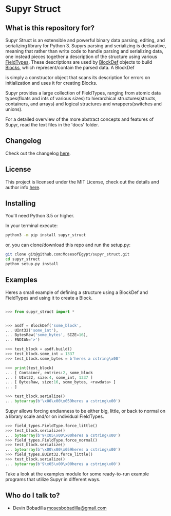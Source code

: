 Supyr Struct
============


What is this repository for?
----------------------------

Supyr Struct is an extensible and powerful binary data parsing, editing, and serializing library for Python 3. Supyrs parsing and serializing is declarative, meaning that rather than write code to handle parsing and serializing data, one instead pieces together a description of the structure using various [FieldTypes](https://github.com/MosesofEgypt/supyr_struct/blob/master/supyr_struct/field_types.py). These descriptions are used by [BlockDef](defs/block_def.py) objects to build [Blocks](https://github.com/MosesofEgypt/supyr_struct/blob/master/supyr_struct/blocks/block.py), which represent/contain the parsed data. A BlockDef

is simply a constructor object that scans its description for errors on initialization and uses it for creating Blocks.


Supyr provides a large collection of FieldTypes, ranging from atomic data types(floats and ints of various sizes) to hierarchical structures(structs, containers, and arrays) and logical structures and wrappers(switches and unions).


For a detailed overview of the more abstract concepts and features of Supyr, read the text files in the 'docs' folder.

Changelog
----------
Check out the changelog [here](https://github.com/MosesofEgypt/supyr_struct/blob/CHANGELOG.MD).

License
----------
This project is licensed under the MIT License, check out the details and author info [here](https://github.com/MosesofEgypt/supyr_struct/blob/master/LICENSE.TXT).

Installing
----------

You'll need Python 3.5 or higher.

In your terminal execute:
```sh
python3 -m pip install supyr_struct
```
or, you can clone/download this repo and run the setup.py:
```sh
git clone git@github.com:MosesofEgypt/supyr_struct.git
cd supyr_struct
python setup.py install
```


Examples
--------

Heres a small example of defining a structure using a BlockDef and FieldTypes and using it to create a Block.

```py

>>> from supyr_struct import *


>>> asdf = BlockDef('some_block',
... UInt32('some_int'),
... BytesRaw('some_bytes', SIZE=16),
... ENDIAN='>')

>>> test_block = asdf.build()
>>> test_block.some_int = 1337
>>> test_block.some_bytes = b'heres a cstring\x00'

>>> print(test_block)
... [ Container, entries:2, some_block
... [ UInt32, size:4, some_int, 1337 ]
... [ BytesRaw, size:16, some_bytes, <rawdata> ]
... ]

>>> test_block.serialize()
... bytearray(b'\x00\x00\x059heres a cstring\x00')
```

Supyr allows forcing endianness to be either big, little, or back to normal on a library scale and/or on individual FieldTypes.
```py
>>> field_types.FieldType.force_little()
>>> test_block.serialize()
... bytearray(b'9\x05\x00\x00heres a cstring\x00')
>>> field_types.FieldType.force_normal()
>>> test_block.serialize()
... bytearray(b'\x00\x00\x059heres a cstring\x00')
>>> field_types.BUInt32.force_little()
>>> test_block.serialize()
... bytearray(b'9\x05\x00\x00heres a cstring\x00')
```


Take a look at the examples module for some ready-to-run example programs that utilize Supyr in different ways.


Who do I talk to?
-----------------

 - Devin Bobadilla mosesbobadilla@gmail.com
